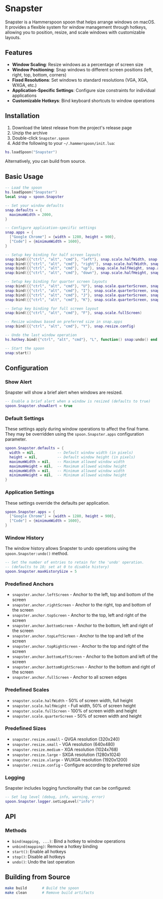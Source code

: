 # Snapster

Snapster is a Hammerspoon spoon that helps arrange windows on macOS. It provides a flexible system for window management through hotkeys, allowing you to position, resize, and scale windows with customizable layouts.

## Features

- **Window Scaling**: Resize windows as a percentage of screen size
- **Window Positioning**: Snap windows to different screen positions (left, right, top, bottom, corners)
- **Fixed Resolutions**: Set windows to standard resolutions (VGA, XGA, WXGA, etc.)
- **Application-Specific Settings**: Configure size constraints for individual applications
- **Customizable Hotkeys**: Bind keyboard shortcuts to window operations

## Installation

1. Download the latest release from the project's release page
2. Unzip the archive
3. Double-click `Snapster.spoon`
4. Add the following to your `~/.hammerspoon/init.lua`:

```lua
hs.loadSpoon("Snapster")
```

Alternatively, you can build from source.

## Basic Usage

```lua
-- Load the spoon
hs.loadSpoon("Snapster")
local snap = spoon.Snapster

-- Set your window defaults
snap.defaults = {
  maximumWidth = 2000,
}

-- Configure application-specific settings
snap.apps = {
  ["Google Chrome"] = {width = 1280, height = 900},
  ["Code"] = {minimumWidth = 1600},
}

-- Setup key binding for half screen layouts
snap:bind({{"ctrl", "alt", "cmd"}, "left"}, snap.scale.halfWidth, snap.anchor.left)
snap:bind({{"ctrl", "alt", "cmd"}, "right"}, snap.scale.halfWidth, snap.anchor.right)
snap:bind({{"ctrl", "alt", "cmd"}, "up"}, snap.scale.halfHeight, snap.anchor.top)
snap:bind({{"ctrl", "alt", "cmd"}, "down"}, snap.scale.halfHeight, snap.anchor.bottom)

-- Setup key binding for quarter screen layouts
snap:bind({{"ctrl", "alt", "cmd"}, "U"}, snap.scale.quarterScreen, snap.anchor.topLeft)
snap:bind({{"ctrl", "alt", "cmd"}, "I"}, snap.scale.quarterScreen, snap.anchor.topRight)
snap:bind({{"ctrl", "alt", "cmd"}, "J"}, snap.scale.quarterScreen, snap.anchor.bottomLeft)
snap:bind({{"ctrl", "alt", "cmd"}, "K"}, snap.scale.quarterScreen, snap.anchor.bottomRight)

-- Setup key binding for full screen layout
snap:bind({{"ctrl", "alt", "cmd"}, "F"}, snap.scale.fullScreen)

-- Resize windows based on preferred size in snap.apps
snap:bind({{"ctrl", "alt", "cmd"}, "Y"}, snap.resize.config)

-- Undo the last window operation
hs.hotkey.bind({"ctrl", "alt", "cmd"}, "L", function() snap:undo() end)

-- Start the spoon
snap:start()
```

## Configuration

### Show Alert

Snapster will show a brief alert when windows are resized.

```lua
-- Enable a brief alert when a window is resized (defaults to true)
spoon.Snapster.showAlert = true
```

### Default Settings

These settings apply during window operations to affect the final frame.  They may be overridden using the `spoon.Snapster.apps` configuration parameter.

```lua
spoon.Snapster.defaults = {
  width = nil,          -- Default window width (in pixels)
  height = nil,         -- Default window height (in pixels)
  maximumWidth = nil,   -- Maximum allowed window width
  maximumHeight = nil,  -- Maximum allowed window height
  minimumWidth = nil,   -- Minimum allowed window width
  minimumHeight = nil,  -- Minimum allowed window height
}
```

### Application Settings

These settings override the defaults per application.

```lua
spoon.Snapster.apps = {
  ["Google Chrome"] = {width = 1280, height = 900},
  ["Code"] = {minimumWidth = 1600},
}
```

### Window History

The window history allows Snapster to undo operations using the `spoon.Snapster:undo()` method.

```lua
-- Set the number of entries to retain for the 'undo' operation.
-- (defaults to 10; set at 0 to disable history)
spoon.Snapster.maxHistorySize = 5
```

### Predefined Anchors

- `snapster.anchor.leftScreen` - Anchor to the left, top and bottom of the screen
- `snapster.anchor.rightScreen` - Anchor to the right, top and bottom of the screen
- `snapster.anchor.topScreen` - Anchor to the top, left and right of the screen
- `snapster.anchor.bottomScreen` - Anchor to the bottom, left and right of the screen
- `snapster.anchor.topLeftScreen` - Anchor to the top and left of the screen
- `snapster.anchor.topRightScreen` - Anchor to the top and right of the screen
- `snapster.anchor.bottomLeftScreen` - Anchor to the bottom and left of the screen
- `snapster.anchor.bottomRightScreen` - Anchor to the bottom and right of the screen
- `snapster.anchor.fullScreen` - Anchor to all screen edges

### Predefined Scales

- `snapster.scale.halfWidth` - 50% of screen width, full height
- `snapster.scale.halfHeight` - Full width, 50% of screen height
- `snapster.scale.fullScreen` - 100% of screen width and height
- `snapster.scale.quarterScreen` - 50% of screen width and height

### Predefined Sizes

- `snapster.resize.xsmall` - QVGA resolution (320x240)
- `snapster.resize.small` - VGA resolution (640x480)
- `snapster.resize.medium` - XGA resolution (1024x768)
- `snapster.resize.large` - SXGA resolution (1280x1024)
- `snapster.resize.xlarge` - WUXGA resolution (1920x1200)
- `snapster.resize.config` - Configure according to preferred size

### Logging

Snapster includes logging functionality that can be configured:

```lua
-- Set log level (debug, info, warning, error)
spoon.Snapster.logger.setLogLevel("info")
```

## API

### Methods

- `bind(mapping, ...)`: Bind a hotkey to window operations
- `unbind(mapping)`: Remove a hotkey binding
- `start()`: Enable all hotkeys
- `stop()`: Disable all hotkeys
- `undo()`: Undo the last operation

## Building from Source

```sh
make build       # Build the spoon
make clean       # Remove build artifacts
```
